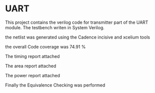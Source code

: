 # UART

This project contains the verilog code for transmitter part of the UART module.
The testbench writen in System Verilog.

the netlist was generated using the Cadence incisive and xcelium tools 

the overall  Code coverage was 74.91 %

The timing report attached

The area report attached

The power report attached

Finally the Equivalence Checking was performed 
